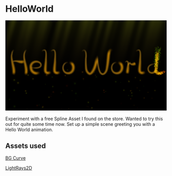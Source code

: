 # HelloWorld
![HelloWorld](https://github.com/MirkoSk/HelloWorld/blob/master/2018-05-11%20HelloWorld.png)

Experiment with a free Spline Asset I found on the store. Wanted to try this out for quite some time now. 
Set up a simple scene greeting you with a Hello World animation.

## Assets used

[BG Curve](https://assetstore.unity.com/packages/tools/utilities/bg-curve-59043) 

[LightRays2D](https://assetstore.unity.com/packages/vfx/shaders/lightrays-2d-effect-103506)

